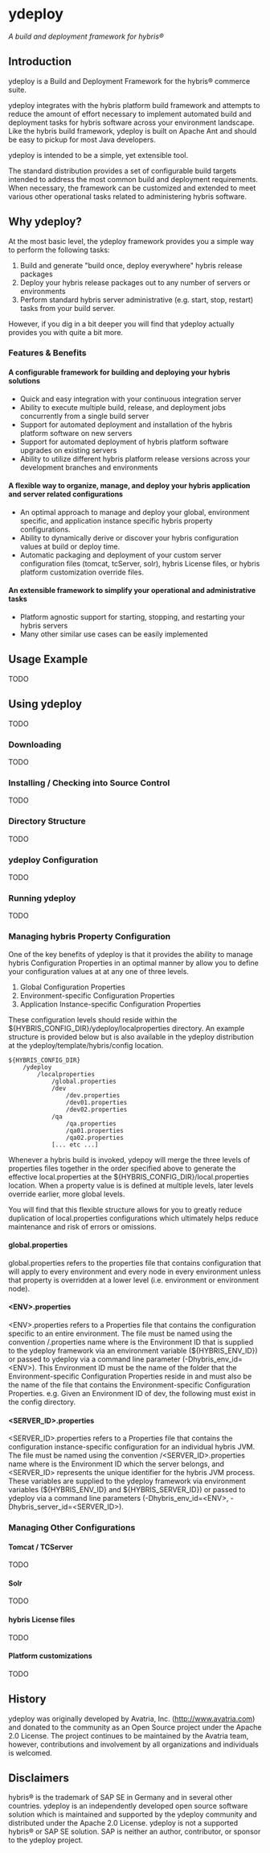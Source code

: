 # ydeploy
*A build and deployment framework for hybris®*

## Introduction
ydeploy is a Build and Deployment Framework for the hybris® commerce suite.

ydeploy integrates with the hybris platform build framework and attempts to reduce the amount of effort necessary to implement automated build and deployment tasks for hybris software across your environment landscape. Like the hybris build framework, ydeploy is built on Apache Ant and should be easy to pickup for most Java developers.

ydeploy is intended to be a simple, yet extensible tool. 

The standard distribution provides a set of configurable build targets intended to address the most common build and deployment requirements. When necessary, the framework can be customized and extended to meet various other operational tasks related to administering hybris software.

## Why ydeploy?
At the most basic level, the ydeploy framework provides you a simple way to perform the following tasks:

1. Build and generate "build once, deploy everywhere" hybris release packages
2. Deploy your hybris release packages out to any number of servers or environments
3. Perform standard hybris server administrative (e.g. start, stop, restart) tasks from your build server.

However, if you dig in a bit deeper you will find that ydeploy actually provides you with quite a bit more.

### Features & Benefits

#### A configurable framework for building and deploying your hybris solutions
  * Quick and easy integration with your continuous integration server
  * Ability to execute multiple build, release, and deployment jobs concurrently from a single build server
  * Support for automated deployment and installation of the hybris platform software on new servers
  * Support for automated deployment of hybris platform software upgrades on existing servers
  * Ability to utilize different hybris platform release versions across your development branches and environments

#### A flexible way to organize,  manage, and deploy your hybris application and server related configurations
  * An optimal approach to manage and deploy your global, environment specific, and application instance specific hybris property configurations.
  * Ability to dynamically derive or discover your hybris configuration values at build or deploy time.
  * Automatic packaging and deployment of your custom server configuration files (tomcat, tcServer, solr), hybris License files, or hybris platform customization override files.

#### An extensible framework to simplify your operational and administrative tasks 
  * Platform agnostic support for starting, stopping, and restarting your hybris servers
  * Many other similar use cases can be easily implemented

## Usage Example

TODO

## Using ydeploy
TODO

### Downloading
TODO

### Installing / Checking into Source Control
TODO

### Directory Structure
TODO

### ydeploy Configuration
TODO

### Running ydeploy
TODO

### Managing hybris Property Configuration

One of the key benefits of ydeploy is that it provides the ability to manage hybris Configuration Properties in an optimal manner by allow you to define your configuration values at at any one of three levels.

1. Global Configuration Properties
2. Environment-specific Configuration Properties
3. Application Instance-specific Configuration Properties

These configuration levels should reside within the ${HYBRIS\_CONFIG\_DIR}/ydeploy/localproperties directory. An example structure is provided below but is also available in the ydeploy distribution at the ydeploy/template/hybris/config location.

```
${HYBRIS_CONFIG_DIR}
	/ydeploy
		/localproperties
			/global.properties
			/dev
				/dev.properties
				/dev01.properties
				/dev02.properties
			/qa
				/qa.properties
				/qa01.properties
				/qa02.properties
			[... etc ...]
```
 
Whenever a hybris build is invoked, ydepoy will merge the three levels of properties files together in the order specified above to generate the effective local.properties at the ${HYBRIS\_CONFIG\_DIR}/local.properties location. When a property value is is defined at multiple levels, later levels override earlier, more global levels.

You will find that this flexible structure allows for you to greatly reduce duplication of local.properties configurations which ultimately helps reduce maintenance and risk of errors or omissions.

#### global.properties
global.properties refers to the properties file that contains configuration that will apply to every environment and every node in every environment unless that property is overridden at a lower level (i.e. environment or environment node). 

#### \<ENV\>.properties
\<ENV>.properties refers to a Properties file that contains the configuration specific to an entire environment.  The file must be named using the convention <ENV>/<ENV>.properties name where <ENV> is the Environment ID that is supplied to the ydeploy framework via an environment variable (${HYBRIS\_ENV\_ID}) or passed to ydeploy via a command line parameter (-Dhybris\_env\_id=\<ENV\>). This Environment ID must be the name of the folder that the Environment-specific Configuration Properties reside in and must also be the name of the file that contains the Environment-specific Configuration Properties.  e.g. Given an Environment ID of dev, the following must exist in the config directory.

#### \<SERVER_ID\>.properties
\<SERVER_ID>.properties refers to a Properties file that contains the configuration instance-specific configuration for an individual hybris JVM.  The file must be named using the convention <ENV>/<SERVER_ID>.properties name where <ENV> is the Environment ID which the server belongs, and <SERVER_ID> represents the unique identifier for the hybris JVM process. These variables are supplied to the ydeploy framework via environment variables (${HYBRIS\_ENV\_ID} and ${HYBRIS\_SERVER\_ID}) or passed to ydeploy via a command line parameters (-Dhybris\_env\_id=\<ENV\>, -Dhybris\_server\_id=\<SERVER_ID\>).

### Managing Other Configurations

#### Tomcat / TCServer
TODO

#### Solr
TODO

#### hybris License files
TODO

#### Platform customizations
TODO

## History
ydeploy was originally developed by Avatria, Inc. (http://www.avatria.com) and donated to the community as an Open Source project under the Apache 2.0 License. The project continues to be maintained by the Avatria team, however, contributions and involvement by all organizations and individuals is welcomed.

## Disclaimers
hybris® is the trademark of SAP SE in Germany and in several other countries. 
ydeploy is an independently developed open source software solution which is maintained and supported by the ydeploy community and distributed under the Apache 2.0 License. ydeploy is not a supported hybris® or SAP SE solution.  SAP is neither an author, contributor, or sponsor to the ydeploy project.

